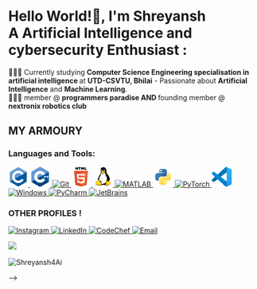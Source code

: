 <!-- <img src="banner_github.png" alt="GitHub Banner" width="100%" /> -->
<h1> Hello World!👋, I'm Shreyansh <br> A Artificial Intelligence and cybersecurity Enthusiast  : </h1>
<p>👨🏼‍🎓 Currently studying <strong>Computer Science Engineering specialisation in artificial intelligence </strong> at <strong>UTD-CSVTU, Bhilai</strong> - Passionate about <strong>Artificial Intelligence</strong> and <strong>Machine Learning</strong>.<!-- <br>🛜 Cure--> <br>👨🏼‍💻 member @ <strong> programmers paradise<strong> AND </strong> </strong> founding member @ <strong> nextronix robotics club </strong> 
<h2> MY ARMOURY</h2>
<h3 align="left">Languages and Tools:</h3>
<a href="https://www.cprogramming.com/" target="_blank" rel="noreferrer">
  <img src="https://raw.githubusercontent.com/devicons/devicon/master/icons/c/c-original.svg" alt="C" width="40" height="40"/>
</a>
<a href="https://www.w3schools.com/cpp/" target="_blank" rel="noreferrer">
  <img src="https://raw.githubusercontent.com/devicons/devicon/master/icons/cplusplus/cplusplus-original.svg" alt="C++" width="40" height="40"/>
</a>
<a href="https://git-scm.com/" target="_blank" rel="noreferrer">
  <img src="https://www.vectorlogo.zone/logos/git-scm/git-scm-icon.svg" alt="Git" width="40" height="40"/>
</a>
<a href="https://www.w3.org/html/" target="_blank" rel="noreferrer">
  <img src="https://raw.githubusercontent.com/devicons/devicon/master/icons/html5/html5-original-wordmark.svg" alt="HTML5" width="40" height="40"/>
</a>
<a href="https://www.linux.org/" target="_blank" rel="noreferrer">
  <img src="https://raw.githubusercontent.com/devicons/devicon/master/icons/linux/linux-original.svg" alt="Linux" width="40" height="40"/>
</a>
<a href="https://www.mathworks.com/" target="_blank" rel="noreferrer">
  <img src="https://upload.wikimedia.org/wikipedia/commons/2/21/Matlab_Logo.png" alt="MATLAB" width="40" height="40"/>
</a>
<a href="https://www.python.org/" target="_blank" rel="noreferrer">
  <img src="https://raw.githubusercontent.com/devicons/devicon/master/icons/python/python-original.svg" alt="Python" width="40" height="40"/>
</a>
<a href="https://pytorch.org/" target="_blank" rel="noreferrer">
  <img src="https://www.vectorlogo.zone/logos/pytorch/pytorch-icon.svg" alt="PyTorch" width="40" height="40"/>
</a>
<a href="https://code.visualstudio.com/" target="_blank" rel="noreferrer">
  <img src="https://raw.githubusercontent.com/devicons/devicon/master/icons/vscode/vscode-original.svg" alt="VS Code" width="40" height="40"/>
</a>
<a href="https://www.microsoft.com/windows" target="_blank" rel="noreferrer">
  <img src="https://upload.wikimedia.org/wikipedia/commons/8/87/Windows_logo_-_2021.svg" alt="Windows" width="40" height="40"/>
</a>
<a href="https://www.jetbrains.com/pycharm/" target="_blank" rel="noreferrer">
  <img src="assets/pycharm-logo.svg" alt="PyCharm" width="40" height="40"/>
</a>

<a href="https://www.jetbrains.com/" target="_blank" rel="noreferrer">
  <img src="assets/jetbrains-logo.svg" alt="JetBrains" width="40" height="40"/>
</a>



<h3> OTHER PROFILES !</h3>

<a href="https://www.instagram.com/" target="_blank" rel="noreferrer">
  <img src="https://upload.wikimedia.org/wikipedia/commons/a/a5/Instagram_icon.png" alt="Instagram" width="40" height="40"/>
</a>
<a href="https://www.linkedin.com/" target="_blank" rel="noreferrer">
  <img src="https://upload.wikimedia.org/wikipedia/commons/c/ca/LinkedIn_logo_initials.png" alt="LinkedIn" width="40" height="40"/>
</a>
<a href="https://www.codechef.com/" target="_blank" rel="noreferrer">
  <img src="https://s3.amazonaws.com/codechef_shared/sites/all/themes/abessive/logo.svg" alt="CodeChef" width="40" height="40"/>
</a>
<a href="mailto:your_email@example.com" target="_blank" rel="noreferrer">
  <img src="https://upload.wikimedia.org/wikipedia/commons/4/4e/Gmail_Icon.png" alt="Email" width="40" height="40"/>
</a>






![](https://komarev.com/ghpvc/?username=Shreyansh4Ai&color=green)


</p> 
<p align="left"><img src="https://github-profile-trophy.vercel.app/?username=Shreyansh4Ai&theme=matrix" alt="Shreyansh4Ai" /></a> 
</p>

-->
